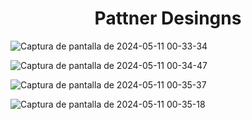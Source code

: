 <h1 align="center"> Pattner Desingns</h1>

![Captura de pantalla de 2024-05-11 00-33-34](https://github.com/yacson3287/pattern_design_java/assets/3833149/efef752c-ba75-4e3e-bf2b-c8382de9d51f)

![Captura de pantalla de 2024-05-11 00-34-47](https://github.com/yacson3287/pattern_design_java/assets/3833149/df7a222c-db29-4a05-9c17-cff97fae73ff)

![Captura de pantalla de 2024-05-11 00-35-37](https://github.com/yacson3287/pattern_design_java/assets/3833149/a334c795-204e-48e3-aca1-0bb7bdea062f)

![Captura de pantalla de 2024-05-11 00-35-18](https://github.com/yacson3287/pattern_design_java/assets/3833149/fdfda774-bb81-4430-952b-89c0be16ed4d)



